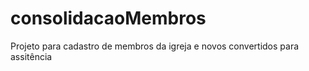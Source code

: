 # consolidacaoMembros
Projeto para cadastro de membros da igreja e novos convertidos para assitência
